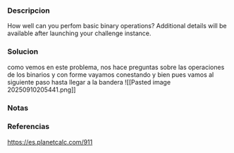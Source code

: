 ### Descripcion
How well can you perfom basic binary operations?
Additional details will be available after launching your challenge instance.

### Solucion
como vemos en este problema, nos hace preguntas sobre las operaciones de los binarios y con forme vayamos conestando y bien pues vamos al siguiente paso hasta llegar a la bandera
![[Pasted image 20250910205441.png]]

### Notas


### Referencias
https://es.planetcalc.com/911